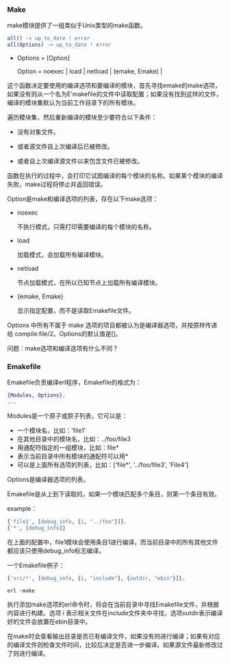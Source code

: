 ### Make

make模块提供了一组类似于Unix类型的make函数。



```erlang
all() -> up_to_date ! error
all(Options) -> up_to_date ! error
```

- Options = [Option]

  Option = noexec | load | netload | (emake, Emake) | <compiler option>

这个函数决定要使用的编译选项和要编译的模块，首先寻找emake的make选项，如果没有则从一个名为E'makefile的文件中读取配置；如果没有找到这样的文件，编译的模块集默认为当前工作目录下的所有模块。

遍历模块集，然后重新编译的模块至少要符合以下条件：

- 没有对象文件。

- 或者源文件自上次编译后已被修改。

- 或者自上次编译源文件以来包含文件已被修改。

函数在执行的过程中，会打印它试图编译的每个模块的名称。如果某个模块的编译失败，make过程将停止并返回错误。

Option是make和编译选项的列表，存在以下make选项：

- noexec

  不执行模式，只需打印需要编译的每个模块的名称。

- load

  加载模式，会加载所有编译模块。

- netload

  节点加载模式，在所以已知节点上加载所有编译模块。

- {emake, Emake}

  显示指定配置，而不是读取Emakefile文件。

Options 中所有不属于 make 选项的项目都被认为是编译器选项，并按原样传递给 compile:file/2。Options的默认值是[]。





问题：make选项和编译选项有什么不同？







### Emakefile

Emakefile负责编译erl程序，Emakefile的格式为：

```erlang
{Modules, Options}.
...
```

Modules是一个原子或原子列表，它可以是：

- 一个模块名，比如：'file1'
- 在其他目录中的模块名，比如：../foo/file3
- 用通配符指定的一组模块，比如：file\*
- 表示当前目录中所有模块的通配符可以用*
- 可以是上面所有选项的列表，比如：['file*', '../foo/file3', 'File4']

Options是编译器选项的列表。



Emakefile是从上到下读取的，如果一个模块匹配多个条目，则第一个条目有效。

example：

```erlang
{'file1', [debug_info, {i, "../foo"}]}.
{'*', [debug_info]}
```

在上面的配置中，file1模块会使用条目1进行编译，而当前目录中的所有其他文件都应该只使用debug_info标志编译。







一个Emakefile例子：

```erlang
{'src/*', [debug_info, {i, "include"}, {outdir, "ebin"}]}.
```

```shell
erl -make
```

执行添加make选项的erl命令时，将会在当前目录中寻找Emakefile文件，并根据内容进行构建。选项 i 表示相关文件在include文件夹中寻找，选项outdir表示编译好的文件会放置在ebin目录中。

在make时会查看输出目录是否已有编译文件，如果没有则进行编译；如果有对应的编译文件则检查文件时间，比较后决定是否进一步编译。如果源文件最新修改过了则进行编译。
















